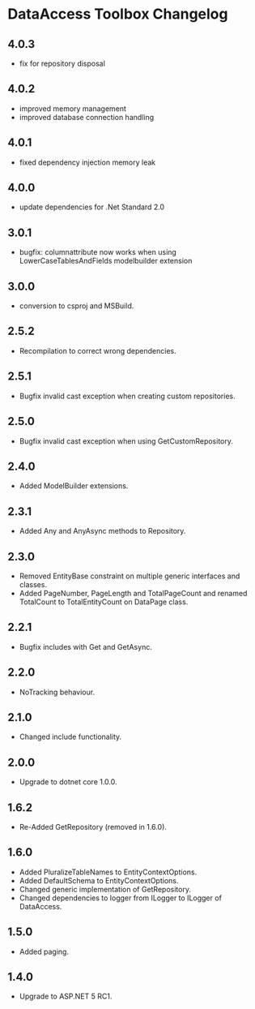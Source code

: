 # DataAccess Toolbox Changelog

## 4.0.3

 - fix for repository disposal

## 4.0.2

 - improved memory management
 - improved database connection handling

## 4.0.1

- fixed dependency injection memory leak

## 4.0.0

- update dependencies for .Net Standard 2.0

## 3.0.1

- bugfix: columnattribute now works when using LowerCaseTablesAndFields modelbuilder extension

## 3.0.0

- conversion to csproj and MSBuild.

## 2.5.2

- Recompilation to correct wrong dependencies.

## 2.5.1

- Bugfix invalid cast exception when creating custom repositories.

## 2.5.0

- Bugfix invalid cast exception when using GetCustomRepository.

## 2.4.0

- Added ModelBuilder extensions.

## 2.3.1

- Added Any and AnyAsync methods to Repository.

## 2.3.0

- Removed EntityBase constraint on multiple generic interfaces and classes.
- Added PageNumber, PageLength and TotalPageCount and renamed TotalCount to TotalEntityCount on DataPage class.

## 2.2.1

- Bugfix includes with Get and GetAsync.

## 2.2.0

- NoTracking behaviour.

## 2.1.0

- Changed include functionality.

## 2.0.0

- Upgrade to dotnet core 1.0.0.

## 1.6.2

- Re-Added GetRepository<TRepository> (removed in 1.6.0).

## 1.6.0

- Added PluralizeTableNames to EntityContextOptions.
- Added DefaultSchema to EntityContextOptions.
- Changed generic implementation of GetRepository.
- Changed dependencies to logger from ILogger to ILogger of DataAccess.

## 1.5.0

- Added paging.

## 1.4.0

- Upgrade to ASP.NET 5 RC1.
